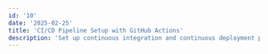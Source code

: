 ```yaml
---
id: '10'
date: '2025-02-25'
title: 'CI/CD Pipeline Setup with GitHub Actions'
description: 'Set up continuous integration and continuous deployment pipelines using GitHub Actions for automated testing and deployment.'
---
```


#